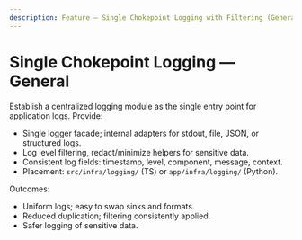 ```yaml
---
description: Feature — Single Chokepoint Logging with Filtering (General)
---
```


# Single Chokepoint Logging — General

Establish a centralized logging module as the single entry point for application logs. Provide:

- Single logger facade; internal adapters for stdout, file, JSON, or structured logs.
- Log level filtering, redact/minimize helpers for sensitive data.
- Consistent log fields: timestamp, level, component, message, context.
- Placement: `src/infra/logging/` (TS) or `app/infra/logging/` (Python).

Outcomes:
- Uniform logs; easy to swap sinks and formats.
- Reduced duplication; filtering consistently applied.
- Safer logging of sensitive data.
